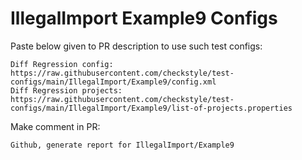 # IllegalImport Example9 Configs
Paste below given to PR description to use such test configs:
```
Diff Regression config: https://raw.githubusercontent.com/checkstyle/test-configs/main/IllegalImport/Example9/config.xml
Diff Regression projects: https://raw.githubusercontent.com/checkstyle/test-configs/main/IllegalImport/Example9/list-of-projects.properties
```
Make comment in PR:
```
Github, generate report for IllegalImport/Example9
```
